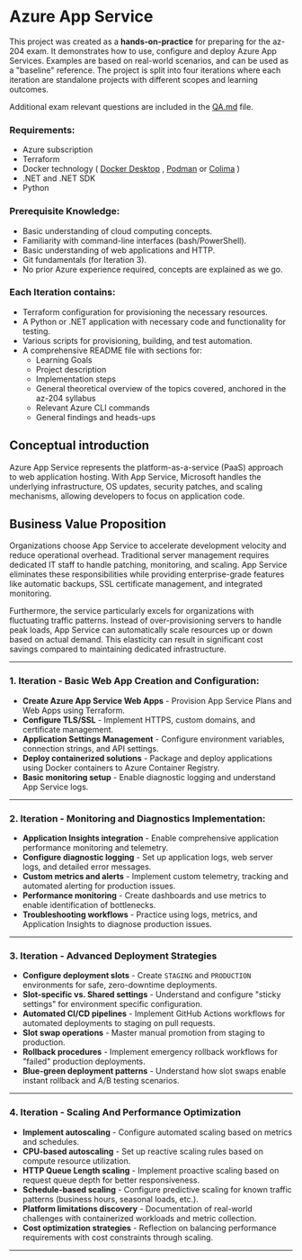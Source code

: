 # Azure App Service

This project was created as a **hands-on-practice** for preparing for the az-204 exam. It demonstrates how to use,
configure and deploy Azure
App Services. Examples are based on real-world scenarios, and can be used as a "baseline" reference.
The project is split into four iterations where each iteration are standalone projects with different scopes and
learning outcomes.

Additional exam relevant questions are included in
the [QA.md](https://github.com/gruvedrift/azure-app-services/blob/main/Extra-Resources/QA.md) file.

### Requirements:
- Azure subscription
- Terraform
- Docker technology ( [Docker Desktop](https://www.docker.com/products/docker-desktop) ,
  [Podman](https://www.docker.com/products/docker-desktop) or [Colima](https://github.com/abiosoft/colima) )
- .NET and .NET SDK
- Python

### Prerequisite Knowledge:
- Basic understanding of cloud computing concepts.
- Familiarity with command-line interfaces (bash/PowerShell).
- Basic understanding of web applications and HTTP.
- Git fundamentals (for Iteration 3).
- No prior Azure experience required, concepts are explained as we go.

### Each Iteration contains:

* Terraform configuration for provisioning the necessary resources.
* A Python or .NET application with necessary code and functionality for testing.
* Various scripts for provisioning, building, and test automation.
* A comprehensive README file with sections for:
    * Learning Goals
    * Project description
    * Implementation steps
    * General theoretical overview of the topics covered, anchored in the az-204 syllabus
    * Relevant Azure CLI commands
    * General findings and heads-ups

## Conceptual introduction

Azure App Service represents the platform-as-a-service (PaaS) approach to web application hosting.
With App Service, Microsoft handles the underlying infrastructure, OS updates, security patches, and scaling mechanisms,
allowing developers to focus on application code.

## Business Value Proposition

Organizations choose App Service to accelerate development velocity and reduce operational overhead. Traditional server
management requires dedicated IT staff to
handle patching, monitoring, and scaling. App Service eliminates these responsibilities while providing enterprise-grade
features like automatic backups, SSL
certificate management, and integrated monitoring.

Furthermore, the service particularly excels for organizations with fluctuating traffic patterns. Instead of
over-provisioning servers to handle peak loads, App Service can
automatically scale resources up or down based on actual demand. This elasticity can result in significant cost savings
compared to maintaining dedicated infrastructure.

---

### 1. Iteration - Basic Web App Creation and Configuration:

* **Create Azure App Service Web Apps** - Provision App Service Plans and Web Apps using Terraform.
* **Configure TLS/SSL** - Implement HTTPS, custom domains, and certificate management.
* **Application Settings Management** - Configure environment variables, connection strings, and API settings.
* **Deploy containerized solutions** - Package and deploy applications using Docker containers to Azure Container Registry.
* **Basic monitoring setup** - Enable diagnostic logging and understand App Service logs.

---

### 2. Iteration - Monitoring and Diagnostics Implementation:

* **Application Insights integration** - Enable comprehensive application performance monitoring and telemetry.
* **Configure diagnostic logging** - Set up application logs, web server logs, and detailed error messages.
* **Custom metrics and alerts** - Implement custom telemetry, tracking and automated alerting for production issues.
* **Performance monitoring** - Create dashboards and use metrics to enable identification of bottlenecks.
* **Troubleshooting workflows** - Practice using logs, metrics, and Application Insights to diagnose production issues.

---

### 3. Iteration - Advanced Deployment Strategies

* **Configure deployment slots** - Create `STAGING` and `PRODUCTION` environments for safe, zero-downtime deployments.
* **Slot-specific vs. Shared settings** - Understand and configure "sticky settings" for environment specific configuration.
* **Automated CI/CD pipelines** - Implement GitHub Actions workflows for automated deployments to staging on pull requests.
* **Slot swap operations** - Master manual promotion from staging to production.
* **Rollback procedures** - Implement emergency rollback workflows for "failed" production deployments.
* **Blue-green deployment patterns** - Understand how slot swaps enable instant rollback and A/B testing scenarios.

---

### 4. Iteration - Scaling And Performance Optimization

* **Implement autoscaling** - Configure automated scaling based on metrics and schedules.
* **CPU-based autoscaling** - Set up reactive scaling rules based on compute resource utilization.
* **HTTP Queue Length scaling** - Implement proactive scaling based on request queue depth for better responsiveness.
* **Schedule-based scaling** - Configure predictive scaling for known traffic patterns (business hours, seasonal loads, etc.).
* **Platform limitations discovery** - Documentation of real-world challenges with containerized workloads and metric collection.
* **Cost optimization strategies** - Reflection on balancing performance requirements with cost constraints through scaling.

---
